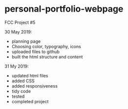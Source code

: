 # personal-portfolio-webpage
FCC Project #5

30 May 2019:
 - planning page
 - Choosing color, typography, icons
 - uploaded files to github
 - built the html structure and content

31 My 2019:
- updated html files
- added CSS
- added responsiveness
- tidy code
- tested
- completed project
